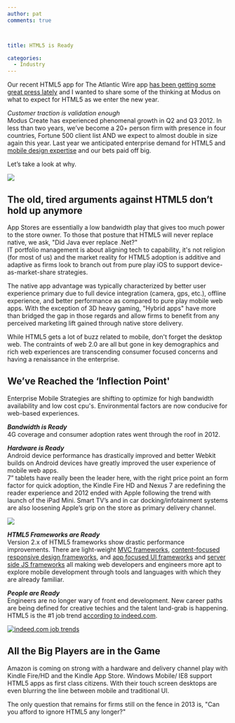 ```yaml
---
author: pat
comments: true



title: HTML5 is Ready

categories:
  - Industry
---
```


Our recent HTML5 app for The Atlantic Wire app [has been getting some great press lately](http://www.adweek.com/news/press/atlantic-places-another-bet-apps-146400) and I wanted to share some of the thinking at Modus on what to expect for HTML5 as we enter the new year.





_Customer traction is validation enough_  
Modus Create has experienced phenomenal growth in Q2 and Q3 2012. In less than two years, we’ve become a 20+ person firm with presence in four countries, Fortune 500 client list AND we expect to almost double in size again this year. Last year we anticipated enterprise demand for HTML5 and [mobile design expertise](http://moduscreate.com/capabilities/mobile-apps/) and our bets paid off big.





Let’s take a look at why.





![](http://moduscreate.com/wp-content/uploads/2013/01/html5-is-ready-banner2.png)





## The old, tired arguments against HTML5 don’t hold up anymore





App Stores are essentially a low bandwidth play that gives too much power to the store owner. To those that posture that HTML5 will never replace native, we ask, "Did Java ever replace .Net?"  
IT portfolio management is about aligning tech to capability, it's not religion (for most of us) and the market reality for HTML5 adoption is additive and adaptive as firms look to branch out from pure play iOS to support device-as-market-share strategies.





The native app advantage was typically characterized by better user experience primary due to full device integration (camera, gps, etc.), offline experience, and better performance as compared to pure play mobile web apps. With the exception of 3D heavy gaming, "Hybrid apps" have more than bridged the gap in those regards and allow firms to benefit from any perceived marketing lift gained through native store delivery.





While HTML5 gets a lot of buzz related to mobile, don't forget the desktop web. The contraints of web 2.0 are all but gone in key demographics and rich web experiences are transcending consumer focused concerns and having a renaissance in the enterprise.





## We’ve Reached the ‘Inflection Point'





Enterprise Mobile Strategies are shifting to optimize for high bandwidth availability and low cost cpu's. Environmental factors are now conducive for web-based experiences.





**_Bandwidth is Ready_**  
4G coverage and consumer adoption rates went through the roof in 2012.





**_Hardware is Ready_**  
Android device performance has drastically improved and better Webkit builds on Android devices have greatly improved the user experience of mobile web apps.  
7” tablets have really been the leader here, with the right price point an form factor for quick adoption, the Kindle Fire HD and Nexus 7 are redefining the reader experience and 2012 ended with Apple following the trend with launch of the iPad Mini. Smart TV’s and in car docking/infotainment systems are also loosening Apple’s grip on the store as primary delivery channel.





[![](http://moduscreate.com/wp-content/uploads/2013/01/amazon-kindle-store2.png)](http://moduscreate.com/html5-is-ready/amazon-kindle-store/)





**_HTML5 Frameworks are Ready_**  
Version 2.x of HTML5 frameworks show drastic performance improvements. There are light-weight [MVC frameworks](http://backbonejs.org/), [content-focused responsive design frameworks](http://www.infoworld.com/slideshow/80986/infoworlds-2013-technology-of-the-year-award-winners-210419#slide10), and [app focused UI frameworks](http://www.infoworld.com/slideshow/80986/infoworlds-2013-technology-of-the-year-award-winners-210419#slide11) and [server side JS frameworks](http://www.infoworld.com/slideshow/80986/infoworlds-2013-technology-of-the-year-award-winners-210419#slide16) all making web developers and engineers more apt to explore mobile development through tools and languages with which they are already familiar.





**_People are Ready_**  
Engineers are no longer wary of front end development. New career paths are being defined for creative techies and the talent land-grab is happening. HTML5 is the #1 job trend [according to indeed.com](http://www.indeed.com/jobtrends).





[![indeed.com job trends](http://moduscreate.com/wp-content/uploads/2013/01/indeed-com-job-trends2.png)](http://moduscreate.com/html5-is-ready/indeed-com-job-trends/)





## All the Big Players are in the Game





Amazon is coming on strong with a hardware and delivery channel play with Kindle Fire/HD and the Kindle App Store. Windows Mobile/ IE8 support HTML5 apps as first class citizens. With their touch screen desktops are even blurring the line between mobile and traditional UI.





The only question that remains for firms still on the fence in 2013 is, "Can you afford to ignore HTML5 any longer?"



